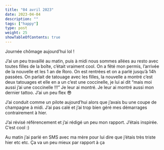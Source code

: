 ```yaml
---
title: "04 avril 2023"
date: 2023-04-04
description: ""
tags: ["happy"]
type: post
weight: 25
showTableOfContents: true
---
```


Journée chômage aujourd’hui lol !

J’ai un peu travaillé au matin, puis à midi nous sommes allées au resto avec toutes filles de la boîte, c’était vraiment cool. On a fêté mon permis, l’arrivée de la nouvelle et les 1 an de Roro. On est rentrées et on a parlé jusqu’à 14h passées. On parlait de tatouage avec les filles, la nouvelle a montré c’est deux tatouages et elle en a un c’est une coccinelle, je lui ai dit “mais moi aussi j’ai une coccinelle !!!” Je leur ai montré. Je leur ai montré aussi mon dernier tattoo. J’ai un peu flex 😎

J’ai conduit comme un pilote aujourd’hui alors que j’avais bu une coupe de champagne à midi. J’ai pas calé et j’ai trop bien géré mes démarrages contrairement à hier.

J’ai révisé référencement et j’ai rédigé un peu mon rapport. J’étais inspirée. C’est cool :)

Au matin j’ai parlé en SMS avec ma mère pour lui dire que j’étais très triste hier etc etc. Ça va un peu mieux par rapport à ça
